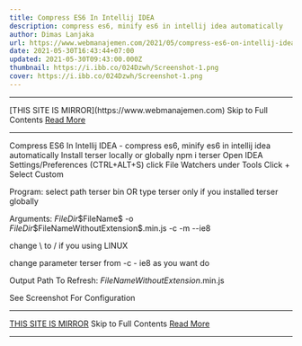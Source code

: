 ```yaml
---
title: Compress ES6 In Intellij IDEA
description: compress es6, minify es6 in intellij idea automatically
author: Dimas Lanjaka
url: https://www.webmanajemen.com/2021/05/compress-es6-on-intellij-idea.html
date: 2021-05-30T16:43:44+07:00
updated: 2021-05-30T09:43:00.000Z
thumbnail: https://i.ibb.co/024Dzwh/Screenshot-1.png
cover: https://i.ibb.co/024Dzwh/Screenshot-1.png
---
```


<hr/> [THIS SITE IS MIRROR](https://www.webmanajemen.com) Skip to Full Contents <a href="https://www.webmanajemen.com/2021/05/compress-es6-on-intellij-idea.html" rel="follow" class="button" id="read-more">Read More</a> <hr/> Compress ES6 In Intellij IDEA - compress es6, minify es6 in intellij idea automatically Install terser locally or globally npm i terser
Open IDEA Settings/Preferences (CTRL+ALT+S)
click File Watchers under Tools
Click + Select Custom

Program: select path terser bin OR type terser only if you installed terser globally


Arguments: $FileDir$\$FileName$ -o $FileDir$\$FileNameWithoutExtension$.min.js -c -m --ie8



change \ to / if you using LINUX




change parameter terser from -c - ie8 as you want do



Output Path To Refresh: $FileNameWithoutExtension$.min.js

See Screenshot For Configuration <hr/> [THIS SITE IS MIRROR](https://www.webmanajemen.com) Skip to Full Contents <a href="https://www.webmanajemen.com/2021/05/compress-es6-on-intellij-idea.html" rel="follow" class="button" id="read-more">Read More</a> <hr/>